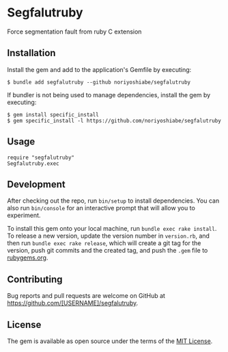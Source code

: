 # Segfalutruby

Force segmentation fault from ruby C extension

## Installation

Install the gem and add to the application's Gemfile by executing:

    $ bundle add segfalutruby --github noriyoshiabe/segfalutruby

If bundler is not being used to manage dependencies, install the gem by executing:

    $ gem install specific_install
    $ gem specific_install -l https://github.com/noriyoshiabe/segfalutruby

## Usage

    require "segfalutruby"
    Segfalutruby.exec

## Development

After checking out the repo, run `bin/setup` to install dependencies. You can also run `bin/console` for an interactive prompt that will allow you to experiment.

To install this gem onto your local machine, run `bundle exec rake install`. To release a new version, update the version number in `version.rb`, and then run `bundle exec rake release`, which will create a git tag for the version, push git commits and the created tag, and push the `.gem` file to [rubygems.org](https://rubygems.org).

## Contributing

Bug reports and pull requests are welcome on GitHub at https://github.com/[USERNAME]/segfalutruby.

## License

The gem is available as open source under the terms of the [MIT License](https://opensource.org/licenses/MIT).
